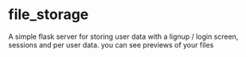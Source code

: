 # file_storage

A simple flask server for storing user data with a lignup / login screen, sessions and per user data. you can see previews of your files
